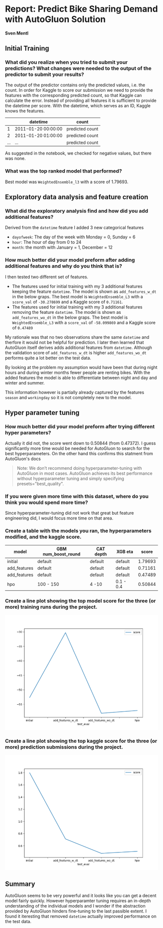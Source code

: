 # Report: Predict Bike Sharing Demand with AutoGluon Solution
#### Sven Mentl

## Initial Training

### What did you realize when you tried to submit your predictions? What changes were needed to the output of the predictor to submit your results?

The output of the predictor contains only the predicted values, i.e. the count. In order for Kaggle to score our submission we need to provide the features with the corresponding predicted count, so that Kaggle can calculate the error.
Instead of providing all features it is sufficient to provide the datetime per score. With the datetime, which serves as an ID, Kaggle knows the features.

| | datetime | count |
|---|---|---|
| 1 | 2011-01-20 00:00:00| predicted count |
| 2 | 2011-01-20 01:00:00| predicted count |
| ... | ... | predicted count |

As suggested in the notebook, we checked for negative values, but there was none.

### What was the top ranked model that performed?

Best model was `WeightedEnsemble_l3` with a score of 1.79693.

## Exploratory data analysis and feature creation
### What did the exploratory analysis find and how did you add additional features?

Derived from the `datetime` feature I added 3 new categorical features
* `dayofweek`: The day of the week with Monday = 0, Sunday = 6
* `hour`: The hour of day from 0 to 24
* `month`: the month with January = 1, December = 12


### How much better did your model preform after adding additional features and why do you think that is?

I then tested two different set of features.

* The features used for initial training with my 3 additional features keeping the feature `datetime`. The model is shown as `add_features_w_dt` in the below graps. The best model is `WeightedEnsemble_L3` with a `score_val` of `-30.278699` and a Kaggle score of `0.71161`.
* The features used for initial training with my 3 additional features removing the feature `datetime`. The model is shown as `add_features_wo_dt` in the below graps. The best model is `WeightedEnsemble_L3` with a `score_val` of `-58.099869` and a Kaggle score of `0.47489`

My rationale was that no two observations share the same `datetime` and therfore it would not be helpful for prediction. I later then learned that AutoGluon itself derives adds additional features from `datetime`. Although the validation score of `add_features_w_dt` is higher `add_features_wo_dt` performs quite a lot better on the test data.

By looking at the problem my assumption would have been that during night hours and during winter months fewer people are renting bikes. With the added features the model is able to differentiate between night and day and winter and summer.

This information however is partially already captured by the features `season` and `workingday` so it is not completely new to the model.

## Hyper parameter tuning

### How much better did your model preform after trying different hyper parameters?

Actually it did not, the score went down to 0.50844 (from 0.47372). I guess significantly more time would be needed for AutoGluon to search for the best hyperparameters. On the other hand this confirms this statment from AutoGluon's docs

> Note: We don’t recommend doing hyperparameter-tuning with AutoGluon in most cases. AutoGluon achieves its best performance without hyperparameter tuning and simply specifying presets="best_quality".

### If you were given more time with this dataset, where do you think you would spend more time?

Since hyperparameter-tuning did not work that great but feature engineering did, I would focus more time on that area. 

### Create a table with the models you ran, the hyperparameters modified, and the kaggle score.
|model|GBM num_boost_round|CAT depth|XGB eta|score|
|--|--|--|--|--|
|initial|default|default|default|1.79693|
|add_features|default|default|default|0.71161|
|add_features|default|default|default|0.47489|
|hpo|100 - 150|4 -10|0.1 - 0.4|0.50844|


### Create a line plot showing the top model score for the three (or more) training runs during the project.

![model_train_score.png](img/model_train_score.png)

### Create a line plot showing the top kaggle score for the three (or more) prediction submissions during the project.

![model_test_score.png](img/model_test_score.png)

## Summary

AutoGluon seems to be very powerful and it looks like you can get a decent model fairly quickly. However hyperparamter tuning requires an in-depth understanding of the individual models and I wonder if the abstraction provided by AutoGluon hinders fine-tuning to the last passible extent. I found it iteresting that removed `datetime` actually improved performance on the test data.
